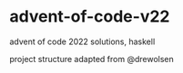 # advent-of-code-v22

advent of code 2022 solutions, haskell

project structure adapted from @drewolsen